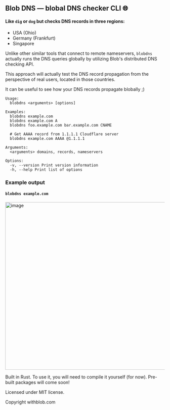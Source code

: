 ## Blob DNS — blobal DNS checker CLI 🌐

#### Like `dig` or `dog` but checks DNS records in three regions:
* USA (Ohio)
* Germany (Frankfurt)
* Singapore

Unlike other similar tools that connect to remote nameservers, `blobdns` actually runs the DNS queries globally by utilizing Blob's distributed DNS checking API. 

This approach will actually test the DNS record propagation from the perspective of real users, located in those countries.

It can be useful to see how your DNS records propagate blobally ;) 

```
Usage:
  blobdns <arguments> [options]

Examples:
  blobdns example.com
  blobdns example.com A
  blobdns foo.example.com bar.example.com CNAME

  # Get AAAA record from 1.1.1.1 Cloudflare server
  blobdns example.com AAAA @1.1.1.1

Arguments:
  <arguments> domains, records, nameservers

Options:
  -v, --version Print version information
  -h, --help Print list of options
```

### Example output

#### `blobdns example.com`

<img width="528" alt="image" src="https://github.com/withblob/dns/assets/139460414/296b80c0-e35a-490c-8efb-e92fd6d2245f">


Built in Rust. To use it, you will need to compile it yourself (for now). Pre-built packages will come soon!

Licensed under MIT license.

Copyright withblob.com
